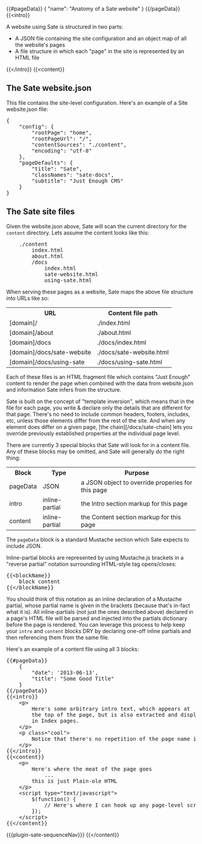 {{#pageData}}
{
    "name": "Anatomy of a Sate website"
}
{{/pageData}}
{{<intro}}

A website using Sate is structured in two parts: 

 * A JSON file containing the site configuration and an object map of all the website's pages
 * A file structure in which each "page" in the site is represented by an HTML file
 
{{</intro}}
{{<content}}
## The Sate website.json

This file contains the site-level configuration. Here's an example of a Site website.json file:

<pre class="json">
{
    "config": {
        "rootPage": "home",
        "rootPageUrl": "/",
        "contentSources": "./content",
        "encoding": "utf-8"
    },
    "pageDefaults": {
        "title": "Sate",
        "classNames": "sate-docs",
        "subtitle": "Just Enough CMS"
    }
}
</pre>

## The Sate site files

Given the website.json above, Sate will scan the current directory for the `content` directory. Lets assume the content looks like this:

<pre>
    ./content
        index.html
        about.html
        /docs
            index.html
            sate-website.html
            using-sate.html
</pre>

When serving these pages as a website, Sate maps the above file structure into URLs like so:

<table>
    <tr><th>URL</th><th>Content file path</th></tr>
    <tr><td>[domain]/</td><td>./index.html</td></tr>
    <tr><td>[domain]/about</td><td>./about.html</td></tr>
    <tr><td>[domain]/docs</td><td>./docs/index.html</td></tr>
    <tr><td>[domain]/docs/sate-website</td><td>./docs/sate-website.html</td></tr>
    <tr><td>[domain]/docs/using-sate</td><td>./docs/using-sate.html</td></tr>
</table>

Each of these files is an HTML fragment file which contains "Just Enough" content to render the page when combined with the data from website.json and information Sate infers from the structure.

Sate is built on the concept of "template inversion", which means that in the file for each page, you write & declare only the details that are different for that page. There's no need to include common headers, footers, includes, etc, unless those elements differ from the rest of the site. And when any element does differ on a given page, [the chain][/docs/sate-chain] lets you override previously established properties at the individual page level.

There are currently 3 special blocks that Sate will look for in a content file. Any of these blocks may be omitted, and Sate will generally do the right thing:

<table>  
    <tr><th>Block       </th><th>Type           </th><th>Purpose</th></tr>
    <tr><td>pageData    </td><td>JSON           </td><td>a JSON object to override properies for this page</td></tr>
    <tr><td>intro       </td><td>inline-partial </td><td>the Intro section markup for this page</td></tr>
    <tr><td>content     </td><td>inline-partial </td><td>the Content section markup for this page</td></tr>
</table>

The `pageData` block is a standard Mustache section which Sate expects to include JSON.

Inline-partial blocks are represented by using Mustache.js brackets in a "reverse partial" notation surrounding HTML-style tag opens/closes:

<pre>
&#123&#123&lt;blockName&#125&#125
    block content
&#123&#123&lt;/blockName&#125&#125
</pre>

You should think of this notation as an inline declaration of a Mustache partial, whose partial name is given in the brackets (because that's in-fact what it is). All inline-partials (not just the ones described above) declared in a page's HTML file will be parsed and injected into the partials dictionary before the page is rendered. You can leverage this process to help keep your `intro` and `content` blocks DRY by declaring one-off inline partials and then referencing them from the same file.

Here's an example of a content file using all 3 blocks:

<pre>
&#123&#123#pageData&#125&#125
    {
        "date": '2013-06-13',
        "title": "Some Good Title"
    }
&#123&#123/pageData&#125&#125
&#123&#123&lt;intro&#125&#125
    &lt;p&gt;
        Here&#x27;s some arbitrary intro text, which appears at 
        the top of the page, but is also extracted and displayed 
        in Index pages.
    &lt;/p&gt;
    &lt;p class=&quot;cool&quot;&gt;
        Notice that there&#x27;s no repetition of the page name in this content
    &lt;/p&gt;
&#123&#123&lt;/intro&#125&#125
&#123&#123&lt;content&#125&#125
    &lt;p&gt;
        Here&#x27;s where the meat of the page goes
            ... 
        this is just Plain-ole HTML
    &lt;/p&gt;
    &lt;script type="text/javascript"&gt;
        $(function() {
            // Here&#x27;s where I can hook up any page-level scripts I want to run.
        });
    &lt;/script&gt;
&#123&#123&lt;/content&#125&#125
</pre>

{{{plugin-sate-sequenceNav}}}
{{</content}}
